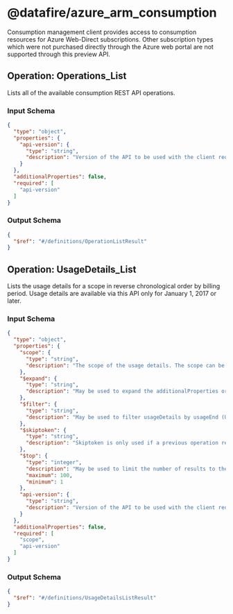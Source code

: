 # @datafire/azure_arm_consumption
Consumption management client provides access to consumption resources for Azure Web-Direct subscriptions. Other subscription types which were not purchased directly through the Azure web portal are not supported through this preview API.

## Operation: Operations_List
Lists all of the available consumption REST API operations.

### Input Schema
```json
{
  "type": "object",
  "properties": {
    "api-version": {
      "type": "string",
      "description": "Version of the API to be used with the client request. The current version is 2017-02-27-preview."
    }
  },
  "additionalProperties": false,
  "required": [
    "api-version"
  ]
}
```
### Output Schema
```json
{
  "$ref": "#/definitions/OperationListResult"
}
```
## Operation: UsageDetails_List
Lists the usage details for a scope in reverse chronological order by billing period. Usage details are available via this API only for January 1, 2017 or later.

### Input Schema
```json
{
  "type": "object",
  "properties": {
    "scope": {
      "type": "string",
      "description": "The scope of the usage details. The scope can be '/subscriptions/{subscriptionId}/' for a subscription, or '/subscriptions/{subscriptionId}/providers/Microsoft.Billing/invoices/{invoiceName}' for an invoice or '/subscriptions/{subscriptionId}/providers/Microsoft.Billing/billingPeriods/{billingPeriodName}' for a billing perdiod."
    },
    "$expand": {
      "type": "string",
      "description": "May be used to expand the additionalProperties or meterDetails property within a list of usage details. By default, these fields are not included when listing usage details."
    },
    "$filter": {
      "type": "string",
      "description": "May be used to filter usageDetails by usageEnd (Utc time). The filter supports 'eq', 'lt', 'gt', 'le', 'ge', and 'and'. It does not currently support 'ne', 'or', or 'not'."
    },
    "$skiptoken": {
      "type": "string",
      "description": "Skiptoken is only used if a previous operation returned a partial result. If a previous response contains a nextLink element, the value of the nextLink element will include a skiptoken parameter that specifies a starting point to use for subsequent calls."
    },
    "$top": {
      "type": "integer",
      "description": "May be used to limit the number of results to the most recent N usageDetails.",
      "maximum": 100,
      "minimum": 1
    },
    "api-version": {
      "type": "string",
      "description": "Version of the API to be used with the client request. The current version is 2017-02-27-preview."
    }
  },
  "additionalProperties": false,
  "required": [
    "scope",
    "api-version"
  ]
}
```
### Output Schema
```json
{
  "$ref": "#/definitions/UsageDetailsListResult"
}
```
